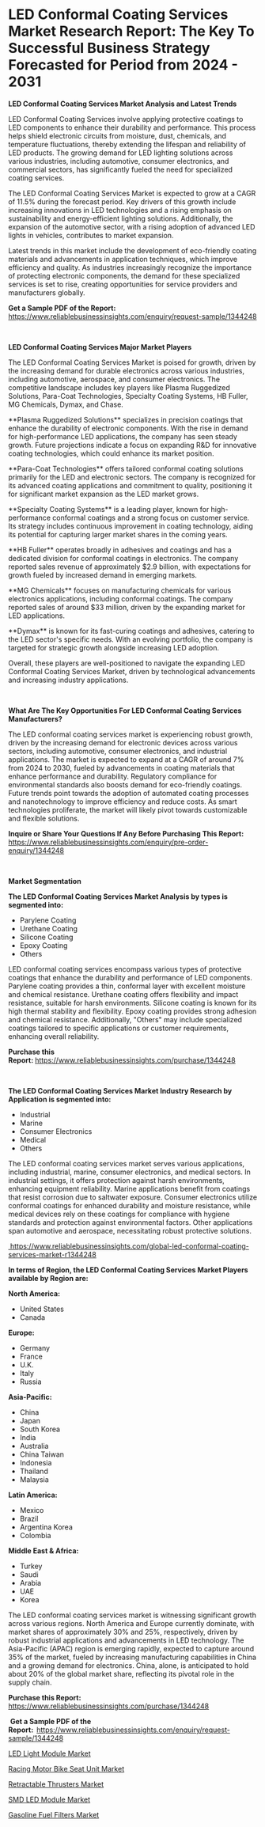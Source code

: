 <p><h1>LED Conformal Coating Services Market Research Report: The Key To Successful Business Strategy Forecasted for Period from 2024 - 2031</h1></p><p><strong>LED Conformal Coating Services Market Analysis and Latest Trends</strong></p>
<p><p>LED Conformal Coating Services involve applying protective coatings to LED components to enhance their durability and performance. This process helps shield electronic circuits from moisture, dust, chemicals, and temperature fluctuations, thereby extending the lifespan and reliability of LED products. The growing demand for LED lighting solutions across various industries, including automotive, consumer electronics, and commercial sectors, has significantly fueled the need for specialized coating services.</p><p>The LED Conformal Coating Services Market is expected to grow at a CAGR of 11.5% during the forecast period. Key drivers of this growth include increasing innovations in LED technologies and a rising emphasis on sustainability and energy-efficient lighting solutions. Additionally, the expansion of the automotive sector, with a rising adoption of advanced LED lights in vehicles, contributes to market expansion.</p><p>Latest trends in this market include the development of eco-friendly coating materials and advancements in application techniques, which improve efficiency and quality. As industries increasingly recognize the importance of protecting electronic components, the demand for these specialized services is set to rise, creating opportunities for service providers and manufacturers globally.</p></p>
<p><strong>Get a Sample PDF of the Report:&nbsp;</strong> <a href="https://www.reliablebusinessinsights.com/enquiry/request-sample/1344248?utm_campaign=60&utm_medium=2&utm_source=Github&utm_content=ia&utm_term=03102024&utm_id=led-conformal-coating-services">https://www.reliablebusinessinsights.com/enquiry/request-sample/1344248</a></p>
<p>&nbsp;</p>
<p><strong>LED Conformal Coating Services Major Market Players</strong></p>
<p><p>The LED Conformal Coating Services Market is poised for growth, driven by the increasing demand for durable electronics across various industries, including automotive, aerospace, and consumer electronics. The competitive landscape includes key players like Plasma Ruggedized Solutions, Para-Coat Technologies, Specialty Coating Systems, HB Fuller, MG Chemicals, Dymax, and Chase.</p><p>**Plasma Ruggedized Solutions** specializes in precision coatings that enhance the durability of electronic components. With the rise in demand for high-performance LED applications, the company has seen steady growth. Future projections indicate a focus on expanding R&D for innovative coating technologies, which could enhance its market position.</p><p>**Para-Coat Technologies** offers tailored conformal coating solutions primarily for the LED and electronic sectors. The company is recognized for its advanced coating applications and commitment to quality, positioning it for significant market expansion as the LED market grows.</p><p>**Specialty Coating Systems** is a leading player, known for high-performance conformal coatings and a strong focus on customer service. Its strategy includes continuous improvement in coating technology, aiding its potential for capturing larger market shares in the coming years.</p><p>**HB Fuller** operates broadly in adhesives and coatings and has a dedicated division for conformal coatings in electronics. The company reported sales revenue of approximately $2.9 billion, with expectations for growth fueled by increased demand in emerging markets.</p><p>**MG Chemicals** focuses on manufacturing chemicals for various electronics applications, including conformal coatings. The company reported sales of around $33 million, driven by the expanding market for LED applications.</p><p>**Dymax** is known for its fast-curing coatings and adhesives, catering to the LED sector's specific needs. With an evolving portfolio, the company is targeted for strategic growth alongside increasing LED adoption.</p><p>Overall, these players are well-positioned to navigate the expanding LED Conformal Coating Services Market, driven by technological advancements and increasing industry applications.</p></p>
<p>&nbsp;</p>
<p><strong>What Are The Key Opportunities For LED Conformal Coating Services Manufacturers?</strong></p>
<p><p>The LED conformal coating services market is experiencing robust growth, driven by the increasing demand for electronic devices across various sectors, including automotive, consumer electronics, and industrial applications. The market is expected to expand at a CAGR of around 7% from 2024 to 2030, fueled by advancements in coating materials that enhance performance and durability. Regulatory compliance for environmental standards also boosts demand for eco-friendly coatings. Future trends point towards the adoption of automated coating processes and nanotechnology to improve efficiency and reduce costs. As smart technologies proliferate, the market will likely pivot towards customizable and flexible solutions.</p></p>
<p><strong>Inquire or Share Your Questions If Any Before Purchasing This Report:</strong> <a href="https://www.reliablebusinessinsights.com/enquiry/pre-order-enquiry/1344248?utm_campaign=60&utm_medium=2&utm_source=Github&utm_content=ia&utm_term=03102024&utm_id=led-conformal-coating-services">https://www.reliablebusinessinsights.com/enquiry/pre-order-enquiry/1344248</a></p>
<p>&nbsp;</p>
<p><strong>Market Segmentation</strong></p>
<p><strong>The LED Conformal Coating Services Market Analysis by types is segmented into:</strong></p>
<p><ul><li>Parylene Coating</li><li>Urethane Coating</li><li>Silicone Coating</li><li>Epoxy Coating</li><li>Others</li></ul></p>
<p><p>LED conformal coating services encompass various types of protective coatings that enhance the durability and performance of LED components. Parylene coating provides a thin, conformal layer with excellent moisture and chemical resistance. Urethane coating offers flexibility and impact resistance, suitable for harsh environments. Silicone coating is known for its high thermal stability and flexibility. Epoxy coating provides strong adhesion and chemical resistance. Additionally, "Others" may include specialized coatings tailored to specific applications or customer requirements, enhancing overall reliability.</p></p>
<p><strong>Purchase this Report:&nbsp;</strong><a href="https://www.reliablebusinessinsights.com/purchase/1344248?utm_campaign=60&utm_medium=2&utm_source=Github&utm_content=ia&utm_term=03102024&utm_id=led-conformal-coating-services">https://www.reliablebusinessinsights.com/purchase/1344248</a></p>
<p>&nbsp;</p>
<p><strong>The LED Conformal Coating Services Market Industry Research by Application is segmented into:</strong></p>
<p><ul><li>Industrial</li><li>Marine</li><li>Consumer Electronics</li><li>Medical</li><li>Others</li></ul></p>
<p><p>The LED conformal coating services market serves various applications, including industrial, marine, consumer electronics, and medical sectors. In industrial settings, it offers protection against harsh environments, enhancing equipment reliability. Marine applications benefit from coatings that resist corrosion due to saltwater exposure. Consumer electronics utilize conformal coatings for enhanced durability and moisture resistance, while medical devices rely on these coatings for compliance with hygiene standards and protection against environmental factors. Other applications span automotive and aerospace, necessitating robust protective solutions.</p></p>
<p><a href="https://www.reliablebusinessinsights.com/global-led-conformal-coating-services-market-r1344248?utm_campaign=60&utm_medium=2&utm_source=Github&utm_content=ia&utm_term=03102024&utm_id=led-conformal-coating-services">&nbsp;https://www.reliablebusinessinsights.com/global-led-conformal-coating-services-market-r1344248</a></p>
<p><strong>In terms of Region, the LED Conformal Coating Services Market Players available by Region are:</strong></p>
<p>
    <p> <strong> North America: </strong>
        <ul>
            <li>United States</li>
            <li>Canada</li>
        </ul>
        </p> 
    <p> <strong> Europe: </strong>
        <ul>
            <li>Germany</li>
            <li>France</li>
            <li>U.K.</li>
            <li>Italy</li>
            <li>Russia</li>
        </ul>
        </p> 
    <p> <strong> Asia-Pacific: </strong>
        <ul>
            <li>China</li>
            <li>Japan</li>
            <li>South Korea</li>
            <li>India</li>
            <li>Australia</li>
            <li>China Taiwan</li>
            <li>Indonesia</li>
            <li>Thailand</li>
            <li>Malaysia</li>
        </ul>
        </p> 
    <p> <strong> Latin America: </strong>
        <ul>
            <li>Mexico</li>
            <li>Brazil</li>
            <li>Argentina Korea</li>
            <li>Colombia</li>
        </ul>
        </p> 
    <p> <strong> Middle East & Africa: </strong>
        <ul>
            <li>Turkey</li>
            <li>Saudi</li>
            <li>Arabia</li>
            <li>UAE</li>
            <li>Korea</li>
        </ul>
    </p>
    </p>
<p><p>The LED conformal coating services market is witnessing significant growth across various regions. North America and Europe currently dominate, with market shares of approximately 30% and 25%, respectively, driven by robust industrial applications and advancements in LED technology. The Asia-Pacific (APAC) region is emerging rapidly, expected to capture around 35% of the market, fueled by increasing manufacturing capabilities in China and a growing demand for electronics. China, alone, is anticipated to hold about 20% of the global market share, reflecting its pivotal role in the supply chain.</p></p>
<p><strong>Purchase this Report: </strong><a href="https://www.reliablebusinessinsights.com/purchase/1344248?utm_campaign=60&utm_medium=2&utm_source=Github&utm_content=ia&utm_term=03102024&utm_id=led-conformal-coating-services">https://www.reliablebusinessinsights.com/purchase/1344248</a></p>
<p>&nbsp;<strong>Get a Sample PDF of the Report:&nbsp;&nbsp;</strong><a href="https://www.reliablebusinessinsights.com/enquiry/request-sample/1344248?utm_campaign=60&utm_medium=2&utm_source=Github&utm_content=ia&utm_term=03102024&utm_id=led-conformal-coating-services">https://www.reliablebusinessinsights.com/enquiry/request-sample/1344248</a></p>
<p><strong></strong></p>
<p><p><a href="https://www.linkedin.com/pulse/global-led-light-module-market-trends-analysis-future-growth-inc6f?utm_campaign=60&utm_medium=2&utm_source=Github&utm_content=ia&utm_term=03102024&utm_id=led-conformal-coating-services">LED Light Module Market</a></p><p><a href="https://github.com/MarilynDouglas476/Market-Research-Report-List-1/blob/main/racing-motor-bike-seat-unit-market.md?utm_campaign=60&utm_medium=2&utm_source=Github&utm_content=ia&utm_term=03102024&utm_id=led-conformal-coating-services">Racing Motor Bike Seat Unit Market</a></p><p><a href="https://github.com/FahadAhmed223/Market-Research-Report-List-1/blob/main/retractable-thrusters-market.md?utm_campaign=60&utm_medium=2&utm_source=Github&utm_content=ia&utm_term=03102024&utm_id=led-conformal-coating-services">Retractable Thrusters Market</a></p><p><a href="https://www.linkedin.com/pulse/smd-led-module-market-research-report-forecast-growth-prospects-bxcvc?trackingId=3DA7UuGaSM2XtpK12Gn8dg%3D%3D&utm_campaign=60&utm_medium=2&utm_source=Github&utm_content=ia&utm_term=03102024&utm_id=led-conformal-coating-services">SMD LED Module Market</a></p><p><a href="https://www.linkedin.com/pulse/global-gasoline-fuel-filters-market-share-growth-opportunities-tlbff?utm_campaign=60&utm_medium=2&utm_source=Github&utm_content=ia&utm_term=03102024&utm_id=led-conformal-coating-services">Gasoline Fuel Filters Market</a></p></p>